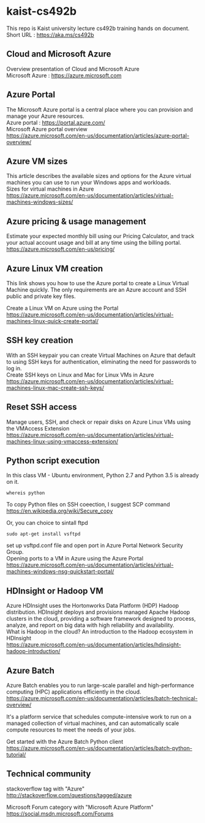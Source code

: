 # kaist-cs492b
This repo is Kaist university lecture cs492b training hands on document.  
Short URL : https://aka.ms/cs492b

## Cloud and Microsoft Azure
Overview presentation of Cloud and Microsoft Azure  
Microsoft Azure : https://azure.microsoft.com

## Azure Portal
The Microsoft Azure portal is a central place where you can provision and manage your Azure resources.  
Azure portal : https://portal.azure.com/  
Microsoft Azure portal overview  
https://azure.microsoft.com/en-us/documentation/articles/azure-portal-overview/

## Azure VM sizes
This article describes the available sizes and options for the Azure virtual machines you can use to run your Windows apps and workloads.  
Sizes for virtual machines in Azure  
https://azure.microsoft.com/en-us/documentation/articles/virtual-machines-windows-sizes/

## Azure pricing & usage management
Estimate your expected monthly bill using our Pricing Calculator, and track your actual account usage and bill at any time using the billing portal.  
https://azure.microsoft.com/en-us/pricing/

## Azure Linux VM creation
This link shows you how to use the Azure portal to create a Linux Virtual Machine quickly. The only requirements are an Azure account and SSH public and private key files.  

Create a Linux VM on Azure using the Portal  
https://azure.microsoft.com/en-us/documentation/articles/virtual-machines-linux-quick-create-portal/

## SSH key creation
With an SSH keypair you can create Virtual Machines on Azure that default to using SSH keys for authentication, eliminating the need for passwords to log in.  
Create SSH keys on Linux and Mac for Linux VMs in Azure  
https://azure.microsoft.com/en-us/documentation/articles/virtual-machines-linux-mac-create-ssh-keys/

## Reset SSH access
Manage users, SSH, and check or repair disks on Azure Linux VMs using the VMAccess Extension  
https://azure.microsoft.com/en-us/documentation/articles/virtual-machines-linux-using-vmaccess-extension/

## Python script execution
In this class VM - Ubuntu environment, Python 2.7 and Python 3.5 is already on it.  
```
whereis python
```

To copy Python files on SSH coeection, I suggest SCP command  
https://en.wikipedia.org/wiki/Secure_copy  

Or, you can choice to sintall ftpd  
```
sudo apt-get install vsftpd
```
set up vsftpd.conf file and open port in Azure Portal Network Security Group.  
Opening ports to a VM in Azure using the Azure Portal  
https://azure.microsoft.com/en-us/documentation/articles/virtual-machines-windows-nsg-quickstart-portal/


## HDInsight or Hadoop VM
Azure HDInsight uses the Hortonworks Data Platform (HDP) Hadoop distribution. HDInsight deploys and provisions managed Apache Hadoop clusters in the cloud, providing a software framework designed to process, analyze, and report on big data with high reliability and availability.  
What is Hadoop in the cloud? An introduction to the Hadoop ecosystem in HDInsight  
https://azure.microsoft.com/en-us/documentation/articles/hdinsight-hadoop-introduction/  

## Azure Batch
Azure Batch enables you to run large-scale parallel and high-performance computing (HPC) applications efficiently in the cloud.  
https://azure.microsoft.com/en-us/documentation/articles/batch-technical-overview/  

It's a platform service that schedules compute-intensive work to run on a managed collection of virtual machines, and can automatically scale compute resources to meet the needs of your jobs.  

Get started with the Azure Batch Python client  
https://azure.microsoft.com/en-us/documentation/articles/batch-python-tutorial/

## Technical community
stackoverflow tag with "Azure"  
http://stackoverflow.com/questions/tagged/azure  

Microsoft Forum category with "Microsoft Azure Platform"  
https://social.msdn.microsoft.com/Forums  